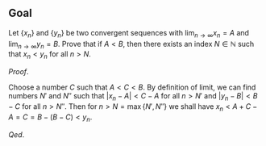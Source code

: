 ## Goal

Let $\{x_n\}$ and $\{y_n\}$ be two convergent sequences with $\lim_{n \to \infty} x_n = A$ and $\lim_{n \to \infty} y_n = B$. Prove that if $A < B$, then there exists an index $N \in \mathbb{N}$ such that $x_n < y_n$ for all $n > N$.

$Proof.$

Choose a number $C$ such that $A < C < B$. By definition of limit, we can find numbers $N'$ and $N''$ such that $|x_n - A| < C - A$ for all $n > N'$ and $|y_n - B| < B - C$ for all $n > N''$. Then for $n > N = \max\{N', N''\}$ we shall have $x_n < A + C - A = C = B - (B - C) < y_n$.

$Qed.$

